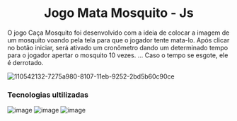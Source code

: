 <h1 align="center"> Jogo Mata Mosquito - Js</h1>
<p>O jogo Caça Mosquito foi desenvolvido com a ideia de colocar a imagem de um mosquito voando pela tela para que o jogador tente mata-lo. Após clicar no botão iniciar, será ativado um cronômetro dando um determinado tempo para o jogador apertar o mosquito 10 vezes. ... Caso o tempo se esgote, ele é derrotado.</p>

![110542132-7275a980-8107-11eb-9252-2bd5b60c90ce](https://user-images.githubusercontent.com/81213149/148389077-4438f493-9233-4465-9bb2-a1d29eed86ad.png)

<h3>Tecnologias ultilizadas</h3>

![image](https://img.shields.io/badge/HTML5-E34F26?style=for-the-badge&logo=html5&logoColor=white)
![image](https://img.shields.io/badge/CSS3-1572B6?style=for-the-badge&logo=css3&logoColor=white)
![image](https://img.shields.io/badge/JavaScript-323330?style=for-the-badge&logo=javascript&logoColor=F7DF1E)

